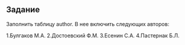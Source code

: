 ## Задание

Заполнить таблицу author. В нее включить следующих авторов:

1.Булгаков М.А.
2.Достоевский Ф.М.
3.Есенин С.А.
4.Пастернак Б.Л.
